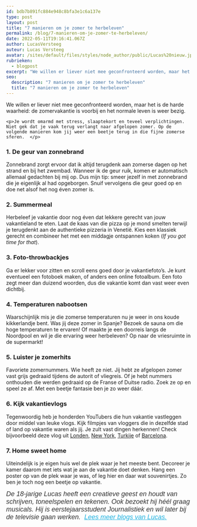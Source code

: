```yaml
---
id: bdb7b891fc884e948c8bfa3e1c6a137e
type: post
layout: post
title: "7 manieren om je zomer te herbeleven"
permalink: /blog/7-manieren-om-je-zomer-te-herbeleven/
date: 2022-05-11T19:16:41.067Z
author: LucasVersteeg
auteur: Lucas Versteeg
avatar: /sites/default/files/styles/node_author/public/Lucas%20nieuw.jpg?itok=DGwwYKYg
rubrieken:
  - blogpost
excerpt: "We willen er liever niet mee geconfronteerd worden, maar het is de harde waarheid: de zomervakantie is voorbij en het normale leven is weer bezig.  "
seo:
  description: "7 manieren om je zomer te herbeleven"
  title: "7 manieren om je zomer te herbeleven"
---
```

We willen er liever niet mee geconfronteerd worden, maar het is de harde waarheid: de zomervakantie is voorbij en het normale leven is weer bezig.  

    <p>Je wordt omarmd met stress, slaaptekort en teveel verplichtingen. Niet gek dat je vaak terug verlangt naar afgelopen zomer. Op de volgende manieren kom jij weer een beetje terug in die fijne zomerse sferen.  </p>
<h3>1. De geur van zonnebrand</h3>
<p>Zonnebrand zorgt ervoor dat ik altijd terugdenk aan zomerse dagen op het strand en bij het zwembad. Wanneer ik de geur ruik, komen er automatisch allemaal gedachten bij mij op. Dus mijn tip: smeer jezelf in met zonnebrand die je eigenlijk al had opgeborgen. Snuif vervolgens die geur goed op en doe net alsof het nog éven zomer is. </p>
<h3><strong>2. Summermeal</strong></h3>
<p>Herbeleef je vakantie door nog éven dat lekkere gerecht van jouw vakantieland te eten. Laat de kaas van die pizza op je mond smelten terwijl je terugdenkt aan de authentieke pizzeria in Venetië. Kies een klassiek gerecht en combineer het met een middagje ontspannen koken (<em>If you got time for that</em>).</p>
<h3><strong>3. Foto-throwbackjes</strong></h3>
<p>Ga er lekker voor zitten en scroll eens goed door je vakantiefoto’s. Je kunt eventueel een fotoboek maken, of anders een online fotoalbum. Een foto zegt meer dan duizend woorden, dus die vakantie komt dan vast weer even dichtbij. </p>
<h3><strong>4. Temperaturen nabootsen</strong></h3>
<p>Waarschijnlijk mis je die zomerse temperaturen nu je weer in ons koude kikkerlandje bent. Was jij deze zomer in Spanje? Bezoek de sauna om die hoge temperaturen te ervaren! Of maakte je een doorreis langs de Noordpool en wil je die ervaring weer herbeleven? Op naar de vriesruimte in de supermarkt!</p>
<h3><strong>5. Luister je zomerhits</strong></h3>
<p>Favoriete zomernummers. Wie heeft ze niet. Jij hebt ze afgelopen zomer vast grijs gedraaid tijdens de autorit of vliegreis. Of je hebt nummers onthouden die werden gedraaid op de Franse of Duitse radio. Zoek ze op en speel ze af. Met een beetje fantasie ben je zo weer dáár. </p>
<h3><strong>6. Kijk vakantievlogs</strong></h3>
<p>Tegenwoordig heb je honderden YouTubers die hun vakantie vastleggen door middel van leuke vlogs. Kijk filmpjes van vloggers die in dezelfde stad of land op vakantie waren als jij. Je zult vast dingen herkennen! Check bijvoorbeeld deze vlog uit <a href="https://www.youtube.com/watch?v=auMTQ_zKZP4" target="_blank">Londen,</a> <a href="https://www.youtube.com/watch?v=oqd4d9VyPYs" target="_blank">New York</a>, <a href="https://www.youtube.com/watch?v=MDFk-9QZG64" target="_blank">Turkije</a> of <a href="https://www.youtube.com/watch?v=Fgn5oH-9fwE" target="_blank">Barcelona</a>. </p>
<h3>7. Home sweet home</h3>
<p>Uiteindelijk is je eigen huis wel de plek waar je het meeste bent. Decoreer je kamer daarom met iets wat je aan de vakantie doet denken. Hang een poster op van de plek waar je was, of leg hier en daar wat souvenirtjes. Zo ben je toch nog een beetje op vakantie. </p>
<p><em style="box-sizing: inherit; color: rgb(51, 51, 51); font-family: &quot;PT Sans&quot;, sans-serif; font-size: 18px;">De 18-jarige Lucas heeft een creatieve geest en houdt van schrijven, toneelspelen en tekenen. Ook bezoekt hij héél graag musicals. Hij is eerstejaarsstudent Journalistiek en wil later bij de televisie gaan werken.  </em><em style="box-sizing: inherit; color: rgb(51, 51, 51); font-family: &quot;PT Sans&quot;, sans-serif; font-size: 18px;"><a href="/users/lucas-versteeg" style="box-sizing: inherit; color: rgb(34, 179, 224); transition: color 0.3s ease;">Lees meer blogs van Lucas.</a></em></p>
  
